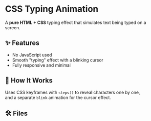 # CSS Typing Animation

A **pure HTML + CSS** typing effect that simulates text being typed on a screen.

## ✨ Features
- No JavaScript used
- Smooth "typing" effect with a blinking cursor
- Fully responsive and minimal

## 🧠 How It Works
Uses CSS keyframes with `steps()` to reveal characters one by one,  
and a separate `blink` animation for the cursor effect.

## 🛠️ Files
